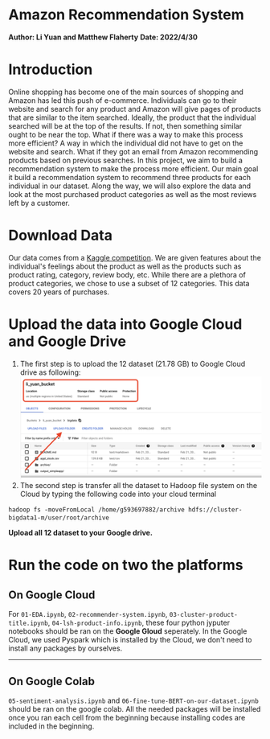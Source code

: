 # Amazon Recommendation System

**Author: Li Yuan and Matthew Flaherty**
**Date: 2022/4/30**

# Introduction

Online shopping has become one of the main sources of shopping and Amazon has led this push of e-commerce. Individuals can go to their website and search for any product and Amazon will give pages of products that are similar to the item searched. Ideally, the product that the individual searched will be at the top of the results. If not, then something similar ought to be near the top. What if there was a way to make this process more efficient? A way in which the individual did not have to get on the website and search. What if they got an email from Amazon recommending products based on previous searches. In this project, we aim to build a recommendation system to make the process more efficient. Our main goal it build a recommendation system to recommend three products for each individual in our dataset. Along the way, we will also explore the data and look at the most purchased product categories as well as the most reviews left by a customer.

# Download Data

Our data comes from a [Kaggle competition](https://www.kaggle.com/datasets/cynthiarempel/amazon-us-customer-reviews-dataset?select=amazon_reviews_us_Baby_v1_00.tsv). We are given features about the individual's feelings about the product as well as the products such as product rating, category, review body, etc. While there are a plethora of product categories, we chose to use a subset of 12 categories. This data covers 20 years of purchases.

# Upload the data into Google Cloud and Google Drive

1. The first step is to upload the 12 dataset (21.78 GB) to Google Cloud drive as following:
![](img/1.png)
2. The second step is transfer all the dataset to Hadoop file system on the Cloud by typing the following code into your cloud terminal
```
hadoop fs -moveFromLocal /home/g593697882/archive hdfs://cluster-bigdata1-m/user/root/archive
```

**Upload all 12 dataset to your Google drive.**

# Run the code on two the platforms

## On Google Cloud

For `01-EDA.ipynb`, `02-recommender-system.ipynb`, `03-cluster-product-title.ipynb`, `04-lsh-product-info.ipynb`, these four python jyputer notebooks should be ran on the **Google Gloud** seperately. In the Google Cloud, we used Pyspark which is installed by the Cloud, we don't need to install any packages by ourselves.

***

## On Google Colab
`05-sentiment-analysis.ipynb` and `06-fine-tune-BERT-on-our-dataset.ipynb` should be ran on the google colab. All the needed packages will be installed once you ran each cell from the beginning because installing codes are included in the beginning.

